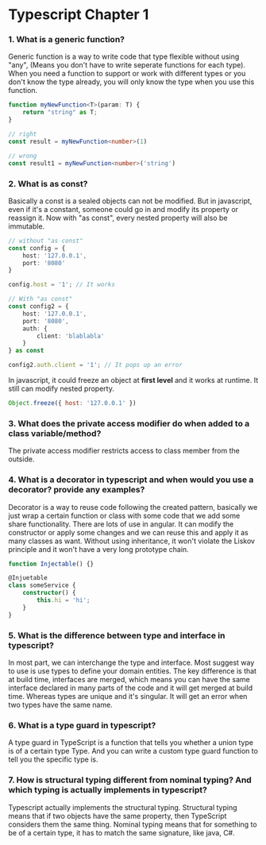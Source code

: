# Typescript Chapter 1

### 1. What is a generic function?

Generic function is a way to write code that type flexible without using "any",
(Means you don't have to write seperate functions for each type).
When you need a function to support or work with different types or you don't know
the type already, you will only know the type when you use this function.

```typescript
function myNewFunction<T>(param: T) {
    return "string" as T;
}

// right
const result = myNewFunction<number>(1)

// wrong
const result1 = myNewFunction<number>('string')

```

### 2. What is as const?

Basically a const is a sealed objects can not be modified. But in javascript,
even if it's a constant, someone could go in and modify its property or reassign it.
Now with "as const", every nested property will also be immutable.

```typescript
// without "as const"
const config = {
    host: '127.0.0.1',
    port: '8080'
}

config.host = '1'; // It works

// With "as const"
const config2 = {
    host: '127.0.0.1',
    port: '8080',
    auth: {
        client: 'blablabla'
    }
} as const

config2.auth.client = '1'; // It pops up an error

```

In javascript, it could freeze an object at **first level** and it works at runtime.
It still can modify nested property.

```javascript
Object.freeze({ host: '127.0.0.1' })
```

### 3. What does the private access modifier do when added to a class variable/method?

The private access modifier restricts access to class member from the outside.

### 4. What is a decorator in typescript and when would you use a decorator? provide any examples?

Decorator is a way to reuse code following the created pattern,
basically we just wrap a certain function or class with some code
that we add some share functionality. There are lots of use in angular.
It can modify the constructor or apply some changes and we can reuse this
and apply it as many classes as want. Without using inheritance, it won't
violate the Liskov principle and it won't have a very long prototype chain.

```typescript
function Injectable() {}

@Injuetable
class someService {
    constructor() {
        this.hi = 'hi';
    }
}

```

### 5. What is the difference between type and interface in typescript?

In most part, we can interchange the type and interface. Most suggest way to use is
use types to define your domain entities.
The key difference is that at build time, interfaces are merged, which means you can
have the same interface declared in many parts of the code and it will get merged at
build time. Whereas types are unique and it's singular. It will get an error when two
types have the same name.

### 6. What is a type guard in typescript?

A type guard in TypeScript is a function that tells you whether a union type is of a certain type
Type. And you can write a custom type guard function to tell you the specific type is.

### 7. How is structural typing different from nominal typing? And which typing is actually implements in typescript?

Typescript actually implements the structural typing.
Structural typing means that if two objects have the same property, then TypeScript
considers them the same thing.
Nominal typing means that for something to be of a certain type,
it has to match the same signature, like java, C#.

